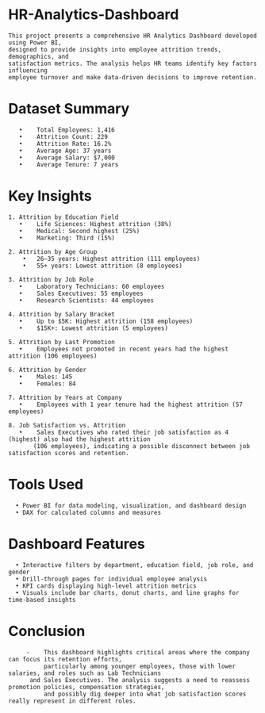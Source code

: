 # HR-Analytics-Dashboard
    This project presents a comprehensive HR Analytics Dashboard developed using Power BI, 
    designed to provide insights into employee attrition trends, demographics, and 
    satisfaction metrics. The analysis helps HR teams identify key factors influencing 
    employee turnover and make data-driven decisions to improve retention.

 # Dataset Summary
	   •	Total Employees: 1,416
	   •	Attrition Count: 229
	   •	Attrition Rate: 16.2%
	   •	Average Age: 37 years
	   •	Average Salary: $7,000
	   •	Average Tenure: 7 years

  # Key Insights

    1. Attrition by Education Field
	   •	Life Sciences: Highest attrition (38%)
	   •	Medical: Second highest (25%)
	   •	Marketing: Third (15%)

    2. Attrition by Age Group
        •   26–35 years: Highest attrition (111 employees)
        •   55+ years: Lowest attrition (8 employees)
 
    3. Attrition by Job Role
	   •	Laboratory Technicians: 60 employees
  	   •	Sales Executives: 55 employees
	   •	Research Scientists: 44 employees

    4. Attrition by Salary Bracket
	   •	Up to $5K: Highest attrition (158 employees)
	   •	$15K+: Lowest attrition (5 employees)

    5. Attrition by Last Promotion
	   •	Employees not promoted in recent years had the highest attrition (106 employees)

    6. Attrition by Gender
	   •	Males: 145
	   •	Females: 84

    7. Attrition by Years at Company
	   •	Employees with 1 year tenure had the highest attrition (57 employees)

    8. Job Satisfaction vs. Attrition
	   •	Sales Executives who rated their job satisfaction as 4 (highest) also had the highest attrition 
           (106 employees), indicating a possible disconnect between job satisfaction scores and retention.
        
  # Tools Used
	  •	Power BI for data modeling, visualization, and dashboard design
	  •	DAX for calculated columns and measures

  # Dashboard Features
	  •	Interactive filters by department, education field, job role, and gender
	  •	Drill-through pages for individual employee analysis
	  •	KPI cards displaying high-level attrition metrics
	  •	Visuals include bar charts, donut charts, and line graphs for time-based insights

  # Conclusion

         -    This dashboard highlights critical areas where the company can focus its retention efforts, 
              particularly among younger employees, those with lower salaries, and roles such as Lab Technicians 
	      and Sales Executives. The analysis suggests a need to reassess promotion policies, compensation strategies, 
              and possibly dig deeper into what job satisfaction scores really represent in different roles.
